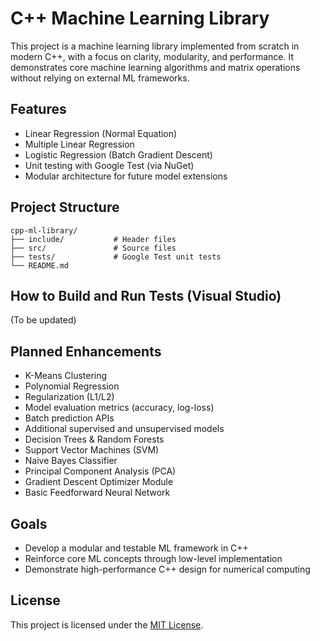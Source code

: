 # C++ Machine Learning Library

This project is a machine learning library implemented from scratch in modern C++, with a focus on clarity, modularity, and performance. It demonstrates core machine learning algorithms and matrix operations without relying on external ML frameworks.

## Features

- Linear Regression (Normal Equation)
- Multiple Linear Regression
- Logistic Regression (Batch Gradient Descent)
- Unit testing with Google Test (via NuGet)
- Modular architecture for future model extensions

## Project Structure

```
cpp-ml-library/
├── include/           # Header files
├── src/               # Source files
├── tests/             # Google Test unit tests
└── README.md
```

## How to Build and Run Tests (Visual Studio)
(To be updated)

## Planned Enhancements

- K-Means Clustering
- Polynomial Regression
- Regularization (L1/L2)
- Model evaluation metrics (accuracy, log-loss)
- Batch prediction APIs
- Additional supervised and unsupervised models
- Decision Trees & Random Forests
- Support Vector Machines (SVM)
- Naive Bayes Classifier
- Principal Component Analysis (PCA)
- Gradient Descent Optimizer Module
- Basic Feedforward Neural Network

## Goals

- Develop a modular and testable ML framework in C++
- Reinforce core ML concepts through low-level implementation
- Demonstrate high-performance C++ design for numerical computing

## License
This project is licensed under the [MIT License](LICENSE).
